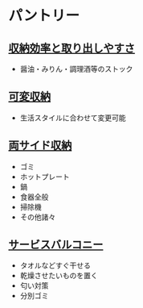 # パントリー

## [収納効率と取り出しやすさ](https://pin.it/z3EZMVl)
 * 醤油・みりん・調理酒等のストック

## [可変収納](https://pin.it/IskX02b)
* 生活スタイルに合わせて変更可能
  
## [両サイド収納](https://pin.it/2L5TC1I)
* ゴミ
* ホットプレート
* 鍋
* 食器全般
* 掃除機
* その他諸々

## [サービスバルコニー](image/サービスバルコニー.jpg)
  * タオルなどすぐ干せる
  * 乾燥させたいものを置く
  * 匂い対策
  * 分別ゴミ